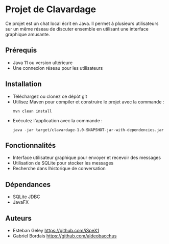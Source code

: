 # Projet de Clavardage
Ce projet est un chat local écrit en Java. Il permet à plusieurs utilisateurs sur un même réseau de discuter ensemble en utilisant une interface graphique amusante.

## Prérequis
- Java 11 ou version ultérieure
- Une connexion réseau pour les utilisateurs
## Installation
- Téléchargez ou clonez ce dépôt git
- Utilisez Maven pour compiler et construire le projet avec la commande :
   ```
   mvn clean install
   ```
- Exécutez l'application avec la commande :
   ```
   java -jar target/clavardage-1.0-SNAPSHOT-jar-with-dependencies.jar
   ```
  
## Fonctionnalités
- Interface utilisateur graphique pour envoyer et recevoir des messages
- Utilisation de SQLite pour stocker les messages
- Recherche dans lhistorique de conversation

## Dépendances
- SQLite JDBC
- JavaFX
## Auteurs

- Esteban Geley https://github.com/iSpeX1
- Gabriel Bordais https://github.com/aldeobacchus